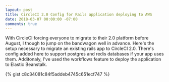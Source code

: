 ```yaml
---
layout: post
title: CircleCI 2.0 Config for Rails application deploying to AWS
date: 2018-03-07 00:00:00 -07:00
comments: true
---
```


With CircleCI forcing everyone to migrate to their 2.0 platform before August, I though to jump on the bandwagon well in advance. Here's the setup necessary to migrate an existing rails app to CircleCI 2.0. There's config added here to support postgres and redis databases if your app uses them. Additonaly, I've used the workflows feature to deploy the application to Elastic Beanstalk.

{% gist c8c34081c84f5addeb4745c651ecf747 %}
